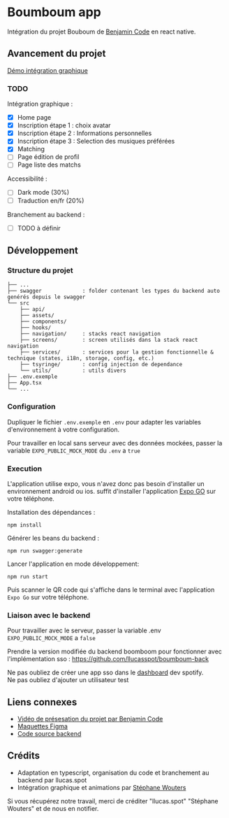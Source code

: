 # Boumboum app

Intégration du projet Bouboum de [Benjamin Code](https://www.youtube.com/watch?v=JDl3P7wZw50) en react native.

## Avancement du projet

[Démo intégration graphique](https://www.youtube.com/watch?v=QbPcjVUnF00&ab_channel=St%C3%A9phaneWouters)

### TODO

Intégration graphique :
- [x] Home page
- [x] Inscription étape 1 : choix avatar
- [x] Inscription étape 2 : Informations personnelles
- [x] Inscription étape 3 : Selection des musiques préférées
- [x] Matching
- [ ] Page édition de profil
- [ ] Page liste des matchs

Accessibilité :
- [ ] Dark mode (30%)
- [ ] Traduction en/fr (20%)

Branchement au backend :
- [ ] TODO à définir

## Développement

### Structure du projet

```
├── ...
├── swagger             : folder contenant les types du backend auto genérés depuis le swagger
└── src
    ├── api/
    ├── assets/
    ├── components/
    ├── hooks/
    ├── navigation/     : stacks react navigation
    ├── screens/        : screen utilisés dans la stack react navigation
    ├── services/       : services pour la gestion fonctionnelle & technique (states, i18n, storage, config, etc.)
    ├── tsyringe/       : config injection de dependance
    └── utils/          : utils divers
├── .env.exemple
├── App.tsx
└── ...
```

### Configuration

Dupliquer le fichier `.env.exemple` en `.env` pour adapter les variables d'environnement à votre configuration.

Pour travailler en local sans serveur avec des données mockées, passer la variable `EXPO_PUBLIC_MOCK_MODE` du `.env` a `true`

### Execution  

L'application utilise expo, vous n'avez donc pas besoin d'installer un environnement android ou ios.
suffit d'installer l'application [Expo GO](https://expo.dev/client) sur votre téléphone.

Installation des dépendances :
```
npm install
```

Générer les beans du backend :
```
npm run swagger:generate
```

Lancer l'application en mode développement:
```
npm run start
```

Puis scanner le QR code qui s'affiche dans le terminal avec l'application `Expo Go` sur votre téléphone.

### Liaison avec le backend

Pour travailler avec le serveur, passer la variable .env `EXPO_PUBLIC_MOCK_MODE` a `false`

Prendre la version modifiée du backend boomboom pour fonctionner avec l'implémentation sso :
https://github.com/llucasspot/boumboum-back



Ne pas oubliez de créer une app sso dans le [dashboard](https://developer.spotify.com/dashboard) dev spotify.  
Ne pas oubliez d'ajouter un utilisateur test


## Liens connexes

- [Vidéo de présesation du projet par  Benjamin Code](https://www.youtube.com/watch?v=JDl3P7wZw50&list=PL8x4xEF7H2YPU7ZFIACGiZmOEHY49IZ9E&ab_channel=BenjaminCode)
- [Maquettes Figma](https://www.figma.com/community/file/1316792772224536230/boumboum)
- [Code source backend](https://github.com/Benjamin-Code-YouTube/boumboum-back)

## Crédits

- Adaptation en typescript, organisation du code et branchement au backend par llucas.spot
- Intégration graphique et animations par [Stéphane Wouters](https://github.com/Doelia/boumboum-app)

Si vous récupérez notre travail, merci de créditer "llucas.spot" "Stéphane Wouters" et de nous en notifier.
